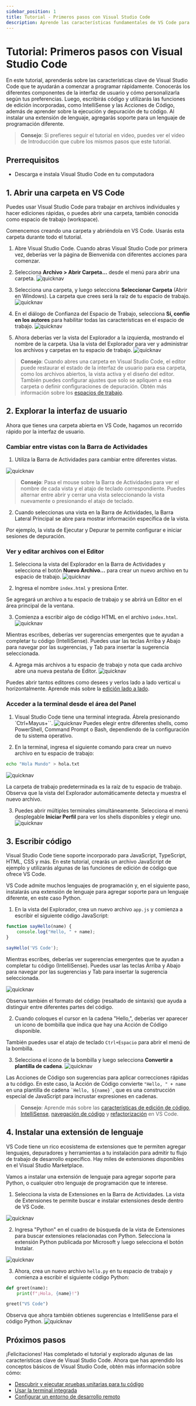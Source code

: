```yaml
---
sidebar_position: 1
title: Tutorial - Primeros pasos con Visual Studio Code
description: Aprende las características fundamentales de VS Code para comenzar a codificar rápidamente
---
```


# Tutorial: Primeros pasos con Visual Studio Code

En este tutorial, aprenderás sobre las características clave de Visual Studio Code que te ayudarán a comenzar a programar rápidamente. Conocerás los diferentes componentes de la interfaz de usuario y cómo personalizarla según tus preferencias. Luego, escribirás código y utilizarás las funciones de edición incorporadas, como IntelliSense y las Acciones de Código, además de aprender sobre la ejecución y depuración de tu código. Al instalar una extensión de lenguaje, agregarás soporte para un lenguaje de programación diferente.

> **Consejo**: Si prefieres seguir el tutorial en video, puedes ver el video de Introducción que cubre los mismos pasos que este tutorial.

## Prerrequisitos
- Descarga e instala Visual Studio Code en tu computadora

## 1. Abrir una carpeta en VS Code

Puedes usar Visual Studio Code para trabajar en archivos individuales y hacer ediciones rápidas, o puedes abrir una carpeta, también conocida como espacio de trabajo (workspace).

Comencemos creando una carpeta y abriéndola en VS Code. Usarás esta carpeta durante todo el tutorial.

1. Abre Visual Studio Code.
   Cuando abras Visual Studio Code por primera vez, deberías ver la página de Bienvenida con diferentes acciones para comenzar.

2. Selecciona **Archivo > Abrir Carpeta...** desde el menú para abrir una carpeta.
![quicknav](/img/get-started/tutorial/abrir_carpeta.png)

3. Selecciona una carpeta, y luego selecciona **Seleccionar Carpeta** (Abrir en Windows).
   La carpeta que crees será la raíz de tu espacio de trabajo.
![quicknav](/img/get-started/tutorial/seleccionar_carpeta.png)

4. En el diálogo de Confianza del Espacio de Trabajo, selecciona **Sí, confío en los autores** para habilitar todas las características en el espacio de trabajo.
![quicknav](/img/get-started/tutorial/confiar_autores.png)  

5. Ahora deberías ver la vista del Explorador a la izquierda, mostrando el nombre de la carpeta.
   Usa la vista del Explorador para ver y administrar los archivos y carpetas en tu espacio de trabajo.
![quicknav](/img/get-started/tutorial/visualizador.png)  

> **Consejo**: Cuando abres una carpeta en Visual Studio Code, el editor puede restaurar el estado de la interfaz de usuario para esa carpeta, como los archivos abiertos, la vista activa y el diseño del editor. También puedes configurar ajustes que solo se apliquen a esa carpeta o definir configuraciones de depuración. Obtén más información sobre los [espacios de trabajo](https://code.visualstudio.com/docs/editor/workspaces).

## 2. Explorar la interfaz de usuario

Ahora que tienes una carpeta abierta en VS Code, hagamos un recorrido rápido por la interfaz de usuario.

### Cambiar entre vistas con la Barra de Actividades

1. Utiliza la Barra de Actividades para cambiar entre diferentes vistas.

![quicknav](/img/get-started/tutorial/activity_bar.png)

> **Consejo**: Pasa el mouse sobre la Barra de Actividades para ver el nombre de cada vista y el atajo de teclado correspondiente. Puedes alternar entre abrir y cerrar una vista seleccionando la vista nuevamente o presionando el atajo de teclado.

2. Cuando seleccionas una vista en la Barra de Actividades, la Barra Lateral Principal se abre para mostrar información específica de la vista.

Por ejemplo, la vista de Ejecutar y Depurar te permite configurar e iniciar sesiones de depuración.

### Ver y editar archivos con el Editor

1. Selecciona la vista del Explorador en la Barra de Actividades y selecciona el botón **Nuevo Archivo...** para crear un nuevo archivo en tu espacio de trabajo.
![quicknav](/img/get-started/tutorial/nuevo_archivo.png)

2. Ingresa el nombre `index.html` y presiona Enter.

Se agregará un archivo a tu espacio de trabajo y se abrirá un Editor en el área principal de la ventana.

3. Comienza a escribir algo de código HTML en el archivo `index.html`.
![quicknav](/img/get-started/tutorial/html.png)

Mientras escribes, deberías ver sugerencias emergentes que te ayudan a completar tu código (IntelliSense). Puedes usar las teclas Arriba y Abajo para navegar por las sugerencias, y Tab para insertar la sugerencia seleccionada.

4. Agrega más archivos a tu espacio de trabajo y nota que cada archivo abre una nueva pestaña de Editor.
![quicknav](/img/get-started/tutorial/mas_archivos.png)

Puedes abrir tantos editores como desees y verlos lado a lado vertical u horizontalmente. Aprende más sobre la [edición lado a lado](https://code.visualstudio.com/docs/getstarted/userinterface#_side-by-side-editing).

### Acceder a la terminal desde el área del Panel

1. Visual Studio Code tiene una terminal integrada. Ábrela presionando `Ctrl+Mayus+``.
![quicknav](/img/get-started/tutorial/terminal.png)
Puedes elegir entre diferentes shells, como PowerShell, Command Prompt o Bash, dependiendo de la configuración de tu sistema operativo.

2. En la terminal, ingresa el siguiente comando para crear un nuevo archivo en tu espacio de trabajo:
```bash
echo "Hola Mundo" > hola.txt
```
![quicknav](/img/get-started/tutorial/terminal2.png)

La carpeta de trabajo predeterminada es la raíz de tu espacio de trabajo. Observa que la vista del Explorador automáticamente detecta y muestra el nuevo archivo.

3. Puedes abrir múltiples terminales simultáneamente. Selecciona el menú desplegable **Iniciar Perfil** para ver los shells disponibles y elegir uno.
![quicknav](/img/get-started/tutorial/terminal3.png)

## 3. Escribir código

Visual Studio Code tiene soporte incorporado para JavaScript, TypeScript, HTML, CSS y más. En este tutorial, crearás un archivo JavaScript de ejemplo y utilizarás algunas de las funciones de edición de código que ofrece VS Code.

VS Code admite muchos lenguajes de programación y, en el siguiente paso, instalarás una extensión de lenguaje para agregar soporte para un lenguaje diferente, en este caso Python.

1. En la vista del Explorador, crea un nuevo archivo `app.js` y comienza a escribir el siguiente código JavaScript:

```javascript
function sayHello(name) {
    console.log("Hello, " + name);
}

sayHello('VS Code');
```

Mientras escribes, deberías ver sugerencias emergentes que te ayudan a completar tu código (IntelliSense). Puedes usar las teclas Arriba y Abajo para navegar por las sugerencias y Tab para insertar la sugerencia seleccionada.

![quicknav](/img/get-started/tutorial/javascript-intellisense.gif)

Observa también el formato del código (resaltado de sintaxis) que ayuda a distinguir entre diferentes partes del código.

2. Cuando coloques el cursor en la cadena "Hello,", deberías ver aparecer un icono de bombilla que indica que hay una Acción de Código disponible.

También puedes usar el atajo de teclado `Ctrl+Espacio` para abrir el menú de la bombilla.

3. Selecciona el icono de la bombilla y luego selecciona **Convertir a plantilla de cadena**.
![quicknav](/img/get-started/tutorial/javascript2.png)

Las Acciones de Código son sugerencias para aplicar correcciones rápidas a tu código. En este caso, la Acción de Código convierte `"Hello, " + name` en una plantilla de cadena `` `Hello, ${name}` ``, que es una construcción especial de JavaScript para incrustar expresiones en cadenas.

> **Consejo**: Aprende más sobre las [características de edición de código](https://code.visualstudio.com/docs/editor/codebasics), [IntelliSense](https://code.visualstudio.com/docs/editor/intellisense), [navegación de código](https://code.visualstudio.com/docs/editor/editingevolved) y [refactorización](https://code.visualstudio.com/docs/editor/refactoring) en VS Code.

## 4. Instalar una extensión de lenguaje

VS Code tiene un rico ecosistema de extensiones que te permiten agregar lenguajes, depuradores y herramientas a tu instalación para admitir tu flujo de trabajo de desarrollo específico. Hay miles de extensiones disponibles en el Visual Studio Marketplace.

Vamos a instalar una extensión de lenguaje para agregar soporte para Python, o cualquier otro lenguaje de programación que te interese.

1. Selecciona la vista de Extensiones en la Barra de Actividades.
   La vista de Extensiones te permite buscar e instalar extensiones desde dentro de VS Code.

![quicknav](/img/get-started/tutorial/python1.png)

2. Ingresa "Python" en el cuadro de búsqueda de la vista de Extensiones para buscar extensiones relacionadas con Python. Selecciona la extensión Python publicada por Microsoft y luego selecciona el botón Instalar.

![quicknav](/img/get-started/tutorial/python2.png)

3. Ahora, crea un nuevo archivo `hello.py` en tu espacio de trabajo y comienza a escribir el siguiente código Python:

```python
def greet(name):
    print(f"¡Hola, {name}!")

greet("VS Code")
```

Observa que ahora también obtienes sugerencias e IntelliSense para el código Python.
![quicknav](/img/get-started/tutorial/python3.gif)

## Próximos pasos

¡Felicitaciones! Has completado el tutorial y explorado algunas de las características clave de Visual Studio Code. Ahora que has aprendido los conceptos básicos de Visual Studio Code, obtén más información sobre cómo:

- [Descubrir y ejecutar pruebas unitarias para tu código](https://code.visualstudio.com/docs/editor/testing)
- [Usar la terminal integrada](https://code.visualstudio.com/docs/terminal/getting-started)
- [Configurar un entorno de desarrollo remoto](https://code.visualstudio.com/docs/remote/remote-overview)
